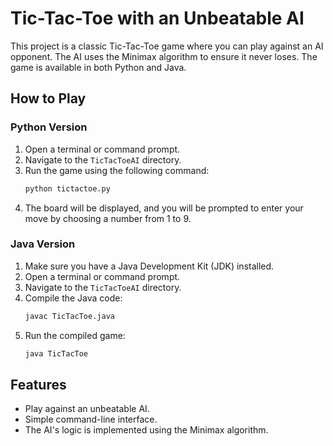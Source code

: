 # Tic-Tac-Toe with an Unbeatable AI

This project is a classic Tic-Tac-Toe game where you can play against an AI opponent. The AI uses the Minimax algorithm to ensure it never loses. The game is available in both Python and Java.

## How to Play

### Python Version

1.  Open a terminal or command prompt.
2.  Navigate to the `TicTacToeAI` directory.
3.  Run the game using the following command:
    ```sh
    python tictactoe.py
    ```
4.  The board will be displayed, and you will be prompted to enter your move by choosing a number from 1 to 9.

### Java Version

1.  Make sure you have a Java Development Kit (JDK) installed.
2.  Open a terminal or command prompt.
3.  Navigate to the `TicTacToeAI` directory.
4.  Compile the Java code:
    ```sh
    javac TicTacToe.java
    ```
5.  Run the compiled game:
    ```sh
    java TicTacToe
    ```

## Features

-   Play against an unbeatable AI.
-   Simple command-line interface.
-   The AI's logic is implemented using the Minimax algorithm.
